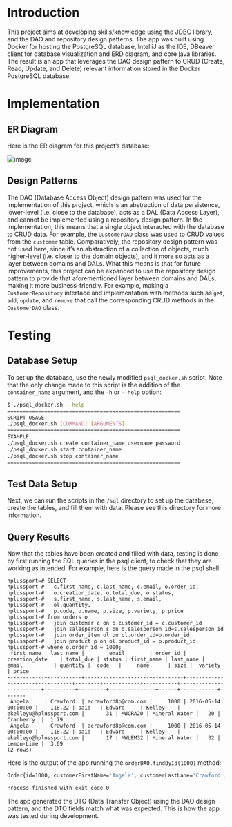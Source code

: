 # Introduction
This project aims at developing skills/knowledge using the JDBC library, and the DAO and repository design patterns. The app was built using Docker for hosting the PostgreSQL database, IntelliJ as the IDE, DBeaver client for database visualization and ERD diagram, and core java libraries. The result is an app that leverages the DAO design pattern to CRUD (Create, Read, Update, and Delete) relevant information stored in the Docker PostgreSQL database. 

# Implementation
## ER Diagram
Here is the ER diagram for this project’s database:

![image](https://user-images.githubusercontent.com/56552567/171041446-4bf0b29d-df89-40a6-ba2d-85af5fd6e205.png)

## Design Patterns
The DAO (Database Access Object) design pattern was used for the implementation of this project, which is an abstraction of data persistence, lower-level (i.e. close to the database), acts as a DAL (Data Access Layer), and cannot be implemented using a repository design pattern. In the implementation, this means that a single object interacted with the database to CRUD data. For example, the `CustomerDAO` class was used to CRUD values from the `customer` table. Comparatively, the repository design pattern was not used here, since it’s an abstraction of a collection of objects, much higher-level (i.e. closer to the domain objects), and it more so acts as a layer between domains and DALs. What this means is that for future improvements, this project can be expanded to use the repository design pattern to provide that aforementioned layer between domains and DALs, making it more business-friendly. For example, making a `CustomerRepository` interface and implementation with methods such as `get`, `add`, `update`, and `remove` that call the corresponding CRUD methods in the `CustomerDAO` class.

# Testing
## Database Setup
To set up the database, use the newly modified `psql_docker.sh` script. Note that the only change made to this script is the addition of the `container_name` argument, and the `-h` or `--help` option:

```bash
$ ./psql_docker.sh --help
========================================================
SCRIPT USAGE:
./psql_docker.sh [COMMAND] [ARGUMENTS]
========================================================
EXAMPLE:
./psql_docker.sh create container_name username password
./psql_docker.sh start container_name
./psql_docker.sh stop container_name
========================================================
```
## Test Data Setup
Next, we can run the scripts in the `/sql` directory to set up the database, create the tables, and fill them with data. Please see this directory for more information.

## Query Results
Now that the tables have been created and filled with data, testing is done by first running the SQL queries in the psql client, to check that they are working as intended. For example, here is the query made in the psql shell:

```psql
hplussport=# SELECT
hplussport-#   c.first_name, c.last_name, c.email, o.order_id,
hplussport-#   o.creation_date, o.total_due, o.status,
hplussport-#   s.first_name, s.last_name, s.email,
hplussport-#   ol.quantity,
hplussport-#   p.code, p.name, p.size, p.variety, p.price
hplussport-# from orders o
hplussport-#   join customer c on o.customer_id = c.customer_id
hplussport-#   join salesperson s on o.salesperson_id=s.salesperson_id
hplussport-#   join order_item ol on ol.order_id=o.order_id
hplussport-#   join product p on ol.product_id = p.product_id
hplussport-# where o.order_id = 1000;
 first_name | last_name |        email        | order_id |    creation_date    | total_due | status | first_name | last_name |          email          | quantity |  code   |     name      | size |  variety   | price 
------------+-----------+---------------------+----------+---------------------+-----------+--------+------------+-----------+-------------------------+----------+---------+---------------+------+------------+-------
 Angela     | Crawford  | acrawford8p@com.com |     1000 | 2016-05-14 00:00:00 |    118.22 | paid   | Edward     | Kelley    | ekelleyu@hplussport.com |       31 | MWCRA20 | Mineral Water |   20 | Cranberry  |  1.79
 Angela     | Crawford  | acrawford8p@com.com |     1000 | 2016-05-14 00:00:00 |    118.22 | paid   | Edward     | Kelley    | ekelleyu@hplussport.com |       17 | MWLEM32 | Mineral Water |   32 | Lemon-Lime |  3.69
(2 rows)
```

Here is the output of the app running the `orderDAO.findById(1000)` method:

```bash
Order{id=1000, customerFirstName='Angela', customerLastLane='Crawford', customerEmail='acrawford8p@com.com', creationDate=Sat May 14 00:00:00 UTC 2016, totalDue=118.22, status='paid', salespersonFirstName='Edward', salespersonLastName='Kelley', salespersonEmail='ekelleyu@hplussport.com', orderLines=[OrderLine{quantity=31, productCode='MWCRA20', productName='Mineral Water', productSize=20, productVariety='Cranberry', productPrice=1.79}, OrderLine{quantity=17, productCode='MWLEM32', productName='Mineral Water', productSize=32, productVariety='Lemon-Lime', productPrice=3.69}]}

Process finished with exit code 0
```

The app generated the DTO (Data Transfer Object) using the DAO design pattern, and the DTO fields match what was expected. This is how the app was tested during development.




